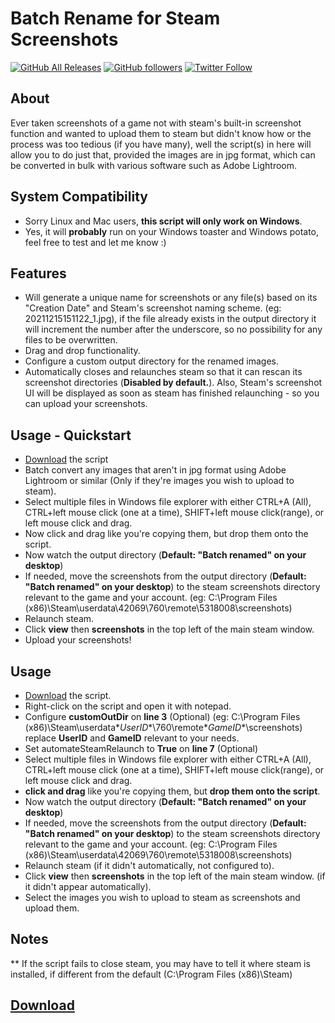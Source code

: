 # Batch Rename for Steam Screenshots
 [![GitHub All Releases](https://img.shields.io/github/downloads/Zafpyr/Batch-Rename-for-Steam-Screenshots/total)](https://somsubhra.github.io/github-release-stats/?username=Zafpyr&repository=Batch-Rename-for-Steam-Screenshots) [![GitHub followers](https://img.shields.io/github/followers/Zafpyr.svg?style=social&label=Follow)](https://github.com/Zafpyr) [![Twitter Follow](https://img.shields.io/twitter/follow/Zafpyr.svg?style=social&label=Follow)](https://twitter.com/Zafpyr)

## About
Ever taken screenshots of a game not with steam's built-in screenshot function and wanted to upload them to steam but didn't know how or the process was too tedious (if you have many), well the script(s) in here will allow you to do just that, provided the images are in jpg format, which can be converted in bulk with various software such as Adobe Lightroom. 

## System Compatibility
- Sorry Linux and Mac users, **this script will only work on Windows**.
- Yes, it will **probably** run on your Windows toaster and Windows potato, feel free to test and let me know :)

## Features
- Will generate a unique name for screenshots or any file(s) based on its "Creation Date" and Steam's screenshot naming scheme. (eg: 20211215151122_1.jpg), if the file already exists in the output directory it will increment the number after the underscore, so no possibility for any files to be overwritten.
- Drag and drop functionality.
- Configure a custom output directory for the renamed images.
- Automatically closes and relaunches steam so that it can rescan its screenshot directories (**Disabled by default.**). Also, Steam's screenshot UI will be displayed as soon as steam has finished relaunching - so you can upload your screenshots.

## Usage - Quickstart
- [Download](https://github.com/Zafpyr/Batch-Rename-for-Steam-Screenshots/releases/download/v0.1-vbs-alpha/BatchRenameForSteamScreenshots.vbs) the script
- Batch convert any images that aren't in jpg format using Adobe Lightroom or similar (Only if they're images you wish to upload to steam).
- Select multiple files in Windows file explorer with either CTRL+A (All), CTRL+left mouse click (one at a time), SHIFT+left mouse click(range), or left mouse click and drag. 
- Now click and drag like you're copying them, but drop them onto the script.
- Now watch the output directory (**Default: "Batch renamed" on your desktop**)
- If needed, move the screenshots from the output directory (**Default: "Batch renamed" on your desktop**) to the steam screenshots directory relevant to the game and your account. (eg: C:\Program Files (x86)\Steam\userdata\42069\760\remote\5318008\screenshots)
- Relaunch steam.
- Click **view** then **screenshots** in the top left of the main steam window.
- Upload your screenshots!

## Usage
- [Download](https://github.com/Zafpyr/Batch-Rename-for-Steam-Screenshots/releases/download/v0.1-vbs-alpha/BatchRenameForSteamScreenshots.vbs) the script.
- Right-click on the script and open it with notepad.
- Configure **customOutDir** on **line 3** (Optional) (eg: C:\Program Files (x86)\Steam\userdata\**UserID**\760\remote\**GameID**\screenshots) replace **UserID** and **GameID** relevant to your needs. 
- Set automateSteamRelaunch to **True** on **line 7** (Optional)
- Select multiple files in Windows file explorer with either CTRL+A (All), CTRL+left mouse click (one at a time), SHIFT+left mouse click(range), or left mouse click and drag. 
- **click and drag** like you're copying them, but **drop them onto the script**.
- Now watch the output directory (**Default: "Batch renamed" on your desktop**)
- If needed, move the screenshots from the output directory (**Default: "Batch renamed" on your desktop**) to the steam screenshots directory relevant to the game and your account. (eg: C:\Program Files (x86)\Steam\userdata\42069\760\remote\5318008\screenshots)
- Relaunch steam (if it didn't automatically, not configured to).
- Click **view** then **screenshots** in the top left of the main steam window. (if it didn't appear automatically).
- Select the images you wish to upload to steam as screenshots and upload them.

## Notes
** If the script fails to close steam, you may have to tell it where steam is installed, if different from the default (C:\Program Files (x86)\Steam)

## [Download](https://github.com/Zafpyr/Batch-Rename-for-Steam-Screenshots/releases/download/v0.1-vbs-alpha/BatchRenameForSteamScreenshots.vbs)
